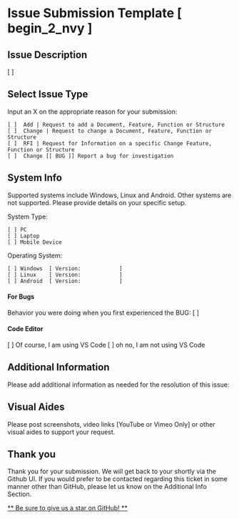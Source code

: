 # Issue Submission Template [ begin_2_nvy ]

## Issue Description
[                                                   ]
## Select Issue Type 

Input an X on the appropriate reason for your submission:

    [ ]  Add | Request to add a Document, Feature, Function or Structure
    [ ]  Change | Request to change a Document, Feature, Function or Structure
    [ ]  RFI | Request for Information on a specific Change Feature, Function or Structure
    [ ]  Change [[ BUG ]] Report a bug for investigation


## System Info
Supported systems include Windows, Linux and Android.  Other systems are not supported.  Please provide details on your specific setup.

System Type:

    [ ] PC
    [ ] Laptop
    [ ] Mobile Device

Operating System:

    [ ] Windows  [ Version:            ]
    [ ] Linux    [ Version:            ]
    [ ] Android  [ Version:            ]

#### For Bugs

Behavior you were doing when you first experienced the BUG:
[                                           ]
#### Code Editor

[  ]  Of course, I am using VS Code
[  ]  oh no, I am not using VS Code 

## Additional Information

Please add additional information as needed for the resolution of this issue:

## Visual Aides

Please post screenshots, video links [YouTube or Vimeo Only] or other visual aides to support your request.

## Thank you
Thank you for your submission.  We will get back to your shortly via the Github UI.  If you would prefer to be contacted regarding this ticket in some manner other than GitHub, please let us know on the Additional Info Section.

[** Be sure to give us a star on GitHub!  ** ](https://github.com/NVyIo/begin_to_nvy)